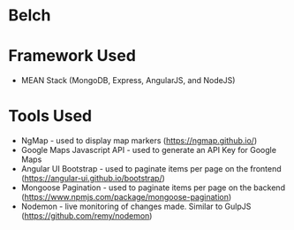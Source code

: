 # Belch

# Framework Used
* MEAN Stack (MongoDB, Express, AngularJS, and NodeJS)

# Tools Used
* NgMap - used to display map markers (https://ngmap.github.io/)
* Google Maps Javascript API - used to generate an API Key for Google Maps
* Angular UI Bootstrap - used to paginate items per page on the frontend (https://angular-ui.github.io/bootstrap/)
* Mongoose Pagination - used to paginate items per page on the backend (https://www.npmjs.com/package/mongoose-pagination)
* Nodemon - live monitoring of changes made. Similar to GulpJS (https://github.com/remy/nodemon)